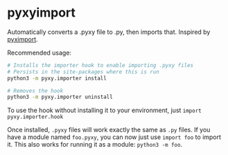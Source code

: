 # pyxyimport

Automatically converts a .pyxy file to .py, then imports that. Inspired by [pyximport](https://github.com/cython/cython/tree/master/pyximport).

Recommended usage:

```sh
# Installs the importer hook to enable importing .pyxy files
# Persists in the site-packages where this is run
python3 -m pyxy.importer install

# Removes the hook
python3 -m pyxy.importer uninstall
```

To use the hook without installing it to your environment, just `import pyxy.importer.hook`

Once installed, `.pyxy` files will work exactly the same as `.py` files. If you have a module named `foo.pyxy`, you can now just use `import foo` to import it. This also works for running it as a module: `python3 -m foo`.
